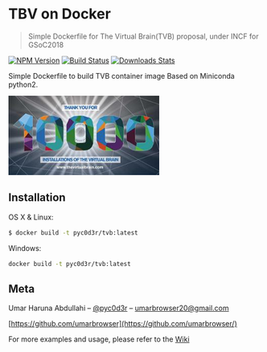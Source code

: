 # TBV on Docker
> Simple Dockerfile for The Virtual Brain(TVB) proposal, under INCF for GSoC2018

[![NPM Version][npm-image]][npm-url]
[![Build Status][travis-image]][travis-url]
[![Downloads Stats][npm-downloads]][npm-url]

Simple Dockerfile to build TVB container image Based on Miniconda python2.

![](TVB_logo.jpg)

## Installation

OS X & Linux:

```sh
$ docker build -t pyc0d3r/tvb:latest
```

Windows:

```sh
docker build -t pyc0d3r/tvb:latest
```

## Meta

Umar Haruna Abdullahi – [@pyc0d3r](https://twitter.com/UmarParooq) – umarbrowser20@gmail.com


[https://github.com/umarbrowser](https://github.com/umarbrowser/)

For more examples and usage, please refer to the [Wiki][wiki] 

[npm-image]: https://img.shields.io/npm/v/datadog-metrics.svg?style=flat-square
[npm-url]: https://npmjs.org/package/datadog-metrics
[npm-downloads]: https://img.shields.io/npm/dm/datadog-metrics.svg?style=flat-square
[travis-image]: https://img.shields.io/travis/dbader/node-datadog-metrics/master.svg?style=flat-square
[travis-url]: https://travis-ci.org/dbader/node-datadog-metrics
[wiki]: doc.thevirtualbrain.org
